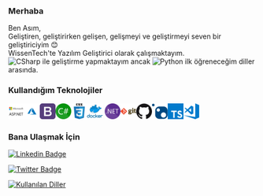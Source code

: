 ### Merhaba
Ben Asım, <br>
Geliştiren, geliştirirken gelişen, gelişmeyi ve geliştirmeyi seven bir  geliştiriciyim :blush:<br> 
WissenTech'te  Yazılım Geliştirici olarak çalışmaktayım.<br> ![CSharp](https://img.shields.io/badge/-C%23-239120?style=flat&logo=c%20sharp&logoColor=fff) ile geliştirme yapmaktayım ancak ![Python](https://img.shields.io/badge/python%20-%2314354C.svg?&style=flat&logo=python&logoColor=white) ilk öğreneceğim diller arasında.
### Kullandığım Teknolojiler
<img src="https://github.com/github/explore/blob/master/topics/aspnet/aspnet.png?raw=true" height="32" /><img src="https://github.com/github/explore/blob/master/topics/azure/azure.png?raw=true" height="32" /><img src="https://github.com/github/explore/blob/master/topics/bootstrap/bootstrap.png?raw=true" height="32" /><img src="https://github.com/github/explore/blob/master/topics/csharp/csharp.png?raw=true" height="32" /><img src="https://github.com/github/explore/blob/master/topics/css/css.png?raw=true" height="32" /><img src="https://github.com/github/explore/blob/master/topics/docker/docker.png?raw=true" height="32" /> 
<img src="https://github.com/github/explore/blob/master/topics/dotnet/dotnet.png?raw=true" height="32" /><img src="https://github.com/github/explore/blob/master/topics/git/git.png?raw=true" height="32" /><img src="https://github.com/github/explore/blob/master/topics/github/github.png?raw=true" height="32" /><img src="https://github.com/github/explore/blob/master/topics/nuget/nuget.png?raw=true" height="32" /><img src="https://github.com/github/explore/blob/master/topics/typescript/typescript.png?raw=true" height="32" /><img src="https://github.com/github/explore/blob/master/topics/visual-studio-code/visual-studio-code.png?raw=true" height="32" /> 


### Bana Ulaşmak İçin

[![Linkedin Badge](https://img.shields.io/badge/asmulusoy-follow%20on%20linkedin-blue?style=for-the-badge&logo=linkedin)](https://www.linkedin.com/in/asmulusoy/)

[![Twitter Badge](https://img.shields.io/badge/asmulusoy-follow%20on%20twitter-blue?style=for-the-badge&logo=twitter)](https://twitter.com/asm_ulusoy/)


[![Kullanılan Diller](https://github-readme-stats.vercel.app/api/top-langs/?username=asmulusoy&layout=compact&langs_count=10&hide=html,smarty,javascript)](https://github-readme-stats.vercel.app/api/top-langs/?username=asmulusoy&layout=compact&langs_count=10&hide=html,smarty,javascript)
